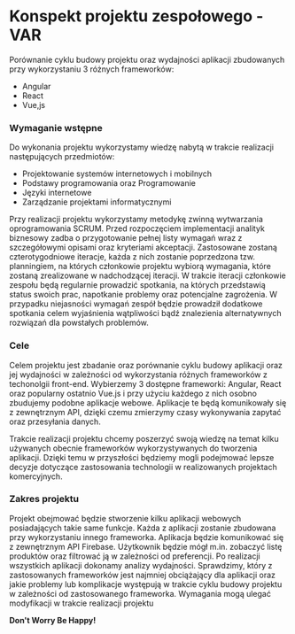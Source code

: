 # Konspekt projektu zespołowego - VAR
Porównanie cyklu budowy projektu oraz wydajności aplikacji zbudowanych przy
wykorzystaniu 3 różnych frameworków:
- Angular
- React
- Vue,js

### Wymaganie wstępne
Do wykonania projektu wykorzystamy wiedzę nabytą w trakcie realizacji następujących
przedmiotów:
- Projektowanie systemów internetowych i mobilnych
- Podstawy programowania oraz Programowanie
- Języki internetowe
- Zarządzanie projektami informatycznymi

Przy realizacji projektu wykorzystamy metodykę zwinną wytwarzania oprogramowania SCRUM. Przed
rozpoczęciem implementacji analityk biznesowy zadba o przygotowanie pełnej listy wymagań wraz z
szczegółowymi opisami oraz kryteriami akceptacji. Zastosowane zostaną czterotygodniowe iteracje,
każda z nich zostanie poprzedzona tzw. planningiem, na których członkowie projektu wybiorą
wymagania, które zostaną zrealizowane w nadchodzącej iteracji. W trakcie iteracji członkowie
zespołu będą regularnie prowadzić spotkania, na których przedstawią status swoich prac, napotkanie
problemy oraz potencjalne zagrożenia. W przypadku niejasności wymagań zespół będzie prowadził
dodatkowe spotkania celem wyjaśnienia wątpliwości bądź znalezienia alternatywnych rozwiązań dla
powstałych problemów.

### Cele
Celem projektu jest zbadanie oraz porównanie cyklu budowy aplikacji oraz jej wydajności w
zależności od wykorzystania różnych frameworków z techonolgii front-end. Wybierzemy 3 dostępne
frameworki: Angular, React oraz popularny ostatnio Vue.js i przy użyciu każdego z nich osobno
zbudujemy podobne aplikacje webowe. Aplikacje te będą komunikowały się z zewnętrznym API,
dzięki czemu zmierzymy czasy wykonywania zapytać oraz przesyłania danych.

Trakcie realizacji projektu chcemy poszerzyć swoją wiedzę na temat kilku używanych obecnie
frameworków wykorzystywanych do tworzenia aplikacji. Dzięki temu w przyszłości będziemy mogli
podejmować lepsze decyzje dotyczące zastosowania technologii w realizowanych projektach
komercyjnych.

### Zakres projektu
Projekt obejmować będzie stworzenie kilku aplikacji webowych posiadających takie same funkcje.
Każda z aplikacji zostanie zbudowana przy wykorzystaniu innego frameworka.
Aplikacja będzie komunikować się z zewnętrznym API Firebase. Użytkownik będzie mógł m.in.
zobaczyć listę produktów oraz filtrować ją w zależności od preferencji.
Po realizacji wszystkich aplikacji dokonamy analizy wydajności. Sprawdzimy, który z zastosowanych
frameworków jest najmniej obciążający dla aplikacji oraz jakie problemy lub komplikacje występują w
trakcie cyklu budowy projektu w zależności od zastosowanego frameworka.
Wymagania mogą ulegać modyfikacji w trakcie realizacji projektu

**Don't Worry Be Happy!**


